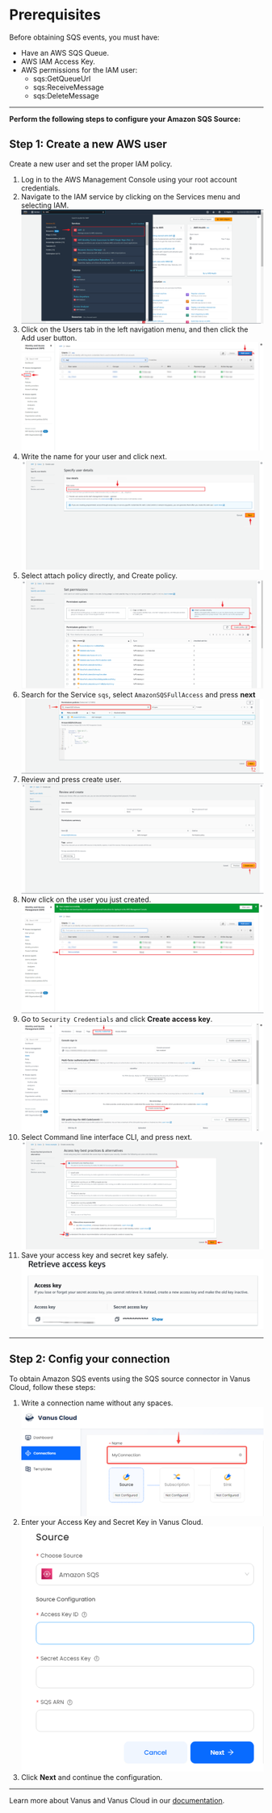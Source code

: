 # Prerequisites

Before obtaining SQS events, you must have:

- Have an AWS SQS Queue.
- AWS IAM Access Key.
- AWS permissions for the IAM user:
  - sqs:GetQueueUrl
  - sqs:ReceiveMessage
  - sqs:DeleteMessage

---

**Perform the following steps to configure your Amazon SQS Source:**

## Step 1: Create a new AWS user

Create a new user and set the proper IAM policy.

1. Log in to the AWS Management Console using your root account credentials.
2. Navigate to the IAM service by clicking on the Services menu and selecting IAM.
   ![](images/1.png)
3. Click on the Users tab in the left navigation menu, and then click the Add user button.
   ![](images/create%20a%20user.png)
4. Write the name for your user and click next. 
![](images/3.png)
5. Select attach policy directly, and Create policy.
   ![](images/4..png)
6. Search for the Service `sqs`, select `AmazonSQSFullAccess` and press **next** 
   ![](images/permission.png)
8. Review and press create user. 
![](images/create%20user.png)
9. Now click on the user you just created.  
![](images/11.png)  
10. Go to `Security Credentials` and click **Create access key**.
    ![](images/12.png)
11. Select Command line interface CLI, and press next.  
![](images/13.png)
12. Save your access key and secret key safely.
    ![](images/img.png)

---

## Step 2: Config your connection

To obtain Amazon SQS events using the SQS source connector in Vanus Cloud, follow these steps:

1. Write a connection name without any spaces.  
   ![img.png](images/my%20connection.png)
2. Enter your Access Key and Secret Key in Vanus Cloud.  
   ![img.png](images/vanus-sqs.png)
3. Click **Next** and continue the configuration.

---

Learn more about Vanus and Vanus Cloud in our [documentation](https://docs.vanus.ai).
